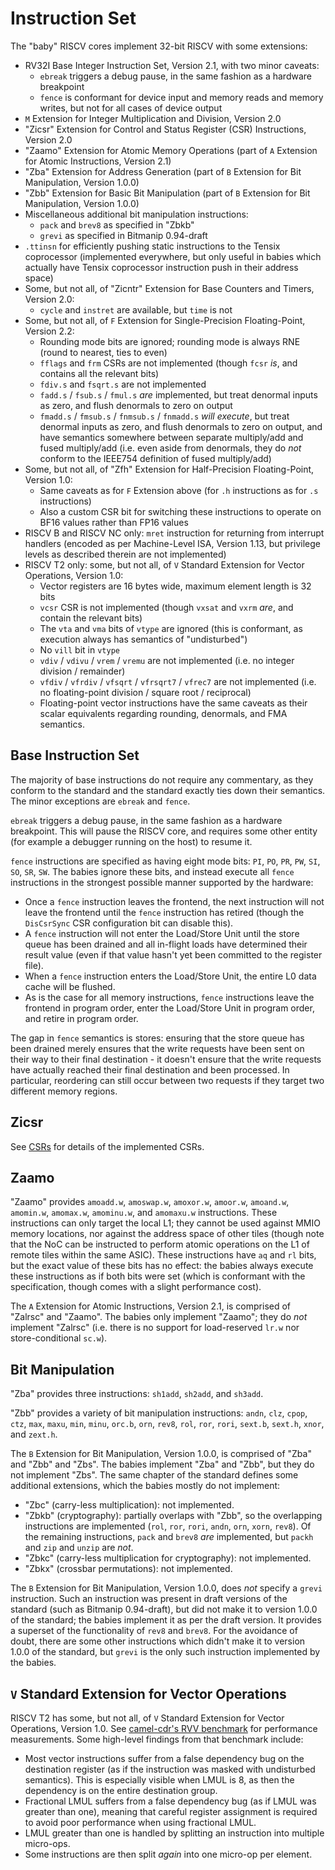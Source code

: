 # Instruction Set

The "baby" RISCV cores implement 32-bit RISCV with some extensions:
* RV32I Base Integer Instruction Set, Version 2.1, with two minor caveats:
  * `ebreak` triggers a debug pause, in the same fashion as a hardware breakpoint
  * `fence` is conformant for device input and memory reads and memory writes, but not for all cases of device output
* `M` Extension for Integer Multiplication and Division, Version 2.0
* "Zicsr" Extension for Control and Status Register (CSR) Instructions, Version 2.0
* "Zaamo" Extension for Atomic Memory Operations (part of `A` Extension for Atomic Instructions, Version 2.1)
* "Zba" Extension for Address Generation (part of `B` Extension for Bit Manipulation, Version 1.0.0)
* "Zbb" Extension for Basic Bit Manipulation (part of `B` Extension for Bit Manipulation, Version 1.0.0)
* Miscellaneous additional bit manipulation instructions:
  * `pack` and `brev8` as specified in "Zbkb"
  * `grevi` as specified in Bitmanip 0.94-draft
* `.ttinsn` for efficiently pushing static instructions to the Tensix coprocessor (implemented everywhere, but only useful in babies which actually have Tensix coprocessor instruction push in their address space)
* Some, but not all, of "Zicntr" Extension for Base Counters and Timers, Version 2.0:
  * `cycle` and `instret` are available, but `time` is not
* Some, but not all, of `F` Extension for Single-Precision Floating-Point, Version 2.2:
  * Rounding mode bits are ignored; rounding mode is always RNE (round to nearest, ties to even)
  * `fflags` and `frm` CSRs are not implemented (though `fcsr` _is_, and contains all the relevant bits)
  * `fdiv.s` and `fsqrt.s` are not implemented
  * `fadd.s` / `fsub.s` / `fmul.s` _are_ implemented, but treat denormal inputs as zero, and flush denormals to zero on output
  * `fmadd.s` / `fmsub.s` / `fnmsub.s` / `fnmadd.s` _will execute_, but treat denormal inputs as zero, and flush denormals to zero on output, and have semantics somewhere between separate multiply/add and fused multiply/add (i.e. even aside from denormals, they do _not_ conform to the IEEE754 definition of fused multiply/add)
* Some, but not all, of "Zfh" Extension for Half-Precision Floating-Point, Version 1.0:
  * Same caveats as for `F` Extension above (for `.h` instructions as for `.s` instructions)
  * Also a custom CSR bit for switching these instructions to operate on BF16 values rather than FP16 values
* RISCV B and RISCV NC only: `mret` instruction for returning from interrupt handlers (encoded as per Machine-Level ISA, Version 1.13, but privilege levels as described therein are not implemented)
* RISCV T2 only: some, but not all, of `V` Standard Extension for Vector Operations, Version 1.0:
  * Vector registers are 16 bytes wide, maximum element length is 32 bits
  * `vcsr` CSR is not implemented (though `vxsat` and `vxrm` _are_, and contain the relevant bits)
  * The `vta` and `vma` bits of `vtype` are ignored (this is conformant, as execution always has semantics of "undisturbed")
  * No `vill` bit in `vtype`
  * `vdiv` / `vdivu` / `vrem` / `vremu` are not implemented (i.e. no integer division / remainder)
  * `vfdiv` / `vfrdiv` / `vfsqrt` / `vfrsqrt7` / `vfrec7` are not implemented (i.e. no floating-point division / square root / reciprocal)
  * Floating-point vector instructions have the same caveats as their scalar equivalents regarding rounding, denormals, and FMA semantics.

## Base Instruction Set

The majority of base instructions do not require any commentary, as they conform to the standard and the standard exactly ties down their semantics. The minor exceptions are `ebreak` and `fence`.

`ebreak` triggers a debug pause, in the same fashion as a hardware breakpoint. This will pause the RISCV core, and requires some other entity (for example a debugger running on the host) to resume it.

`fence` instructions are specified as having eight mode bits: `PI`, `PO`, `PR`, `PW`, `SI`, `SO`, `SR`, `SW`. The babies ignore these bits, and instead execute all `fence` instructions in the strongest possible manner supported by the hardware:
* Once a `fence` instruction leaves the frontend, the next instruction will not leave the frontend until the `fence` instruction has retired (though the `DisCsrSync` CSR configuration bit can disable this).
* A `fence` instruction will not enter the Load/Store Unit until the store queue has been drained and all in-flight loads have determined their result value (even if that value hasn't yet been committed to the register file).
* When a `fence` instruction enters the Load/Store Unit, the entire L0 data cache will be flushed.
* As is the case for all memory instructions, `fence` instructions leave the frontend in program order, enter the Load/Store Unit in program order, and retire in program order.

The gap in `fence` semantics is stores: ensuring that the store queue has been drained merely ensures that the write requests have been sent on their way to their final destination - it doesn't ensure that the write requests have actually reached their final destination and been processed. In particular, reordering can still occur between two requests if they target two different memory regions.

## Zicsr

See [CSRs](CSRs.md) for details of the implemented CSRs.

## Zaamo

"Zaamo" provides `amoadd.w`, `amoswap.w`, `amoxor.w`, `amoor.w`, `amoand.w`, `amomin.w`, `amomax.w`, `amominu.w`, and `amomaxu.w` instructions. These instructions can only target the local L1; they cannot be used against MMIO memory locations, nor against the address space of other tiles (though note that the NoC can be instructed to perform atomic operations on the L1 of remote tiles within the same ASIC). These instructions have `aq` and `rl` bits, but the exact value of these bits has no effect: the babies always execute these instructions as if both bits were set (which is conformant with the specification, though comes with a slight performance cost).

The `A` Extension for Atomic Instructions, Version 2.1, is comprised of "Zalrsc" and "Zaamo". The babies only implement "Zaamo"; they do _not_ implement "Zalrsc" (i.e. there is no support for load-reserved `lr.w` nor store-conditional `sc.w`).

## Bit Manipulation

"Zba" provides three instructions: `sh1add`, `sh2add`, and `sh3add`.

"Zbb" provides a variety of bit manipulation instructions: `andn`, `clz`, `cpop`, `ctz`, `max`, `maxu`, `min`, `minu`, `orc.b`, `orn`, `rev8`, `rol`, `ror`, `rori`, `sext.b`, `sext.h`, `xnor`, and `zext.h`.

The `B` Extension for Bit Manipulation, Version 1.0.0, is comprised of "Zba" and "Zbb" and "Zbs". The babies implement "Zba" and "Zbb", but they do not implement "Zbs". The same chapter of the standard defines some additional extensions, which the babies mostly do not implement:
* "Zbc" (carry-less multiplication): not implemented.
* "Zbkb" (cryptography): partially overlaps with "Zbb", so the overlapping instructions are implemented (`rol`, `ror`, `rori`, `andn`, `orn`, `xorn`, `rev8`). Of the remaining instructions, `pack` and `brev8` _are_ implemented, but `packh` and `zip` and `unzip` are _not_.
* "Zbkc" (carry-less multiplication for cryptography): not implemented.
* "Zbkx" (crossbar permutations): not implemented.

The `B` Extension for Bit Manipulation, Version 1.0.0, does _not_ specify a `grevi` instruction. Such an instruction was present in draft versions of the standard (such as Bitmanip 0.94-draft), but did not make it to version 1.0.0 of the standard; the babies implement it as per the draft version. It provides a superset of the functionality of `rev8` and `brev8`. For the avoidance of doubt, there are some other instructions which didn't make it to version 1.0.0 of the standard, but `grevi` is the only such instruction implemented by the babies.

## `V` Standard Extension for Vector Operations

RISCV T2 has some, but not all, of `V` Standard Extension for Vector Operations, Version 1.0. See [camel-cdr's RVV benchmark](https://camel-cdr.github.io/rvv-bench-results/tt_t2/index.html) for performance measurements. Some high-level findings from that benchmark include:
* Most vector instructions suffer from a false dependency bug on the destination register (as if the instruction was masked with undisturbed semantics). This is especially visible when LMUL is 8, as then the dependency is on the entire destination group.
* Fractional LMUL suffers from a false dependency bug (as if LMUL was greater than one), meaning that careful register assignment is required to avoid poor performance when using fractional LMUL.
* LMUL greater than one is handled by splitting an instruction into multiple micro-ops.
* Some instructions are then split _again_ into one micro-op per element.
